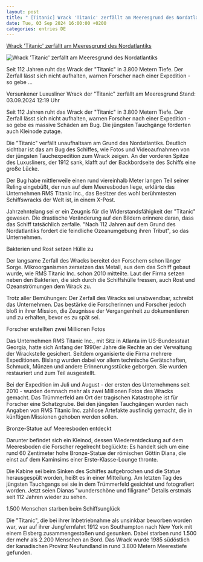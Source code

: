 ```yaml
---
layout: post
title: " [Titanic] Wrack 'Titanic' zerfällt am Meeresgrund des Nordatlantiks"
date: Tue, 03 Sep 2024 16:00:00 +0200
categories: entries DE
---
```

[Wrack 'Titanic' zerfällt am Meeresgrund des Nordatlantiks](https://www.tagesschau.de/wissen/forschung/titanic-meeresgrund-verfall-100.html)

![Wrack 'Titanic' zerfällt am Meeresgrund des Nordatlantiks](https://images.tagesschau.de/image/85c8b21a-a590-459b-b6e0-4db9ce4b8a8a/AAABkbegHCk/AAABkZLhkrw/16x9-1280/titanic-170.jpg)

Seit 112 Jahren ruht das Wrack der "Titanic" in 3.800 Metern Tiefe. Der Zerfall lässt sich nicht aufhalten, warnen Forscher nach einer Expedition - so gebe ...

Versunkener Luxusliner Wrack der "Titanic" zerfällt am Meeresgrund Stand: 03.09.2024 12:19 Uhr

Seit 112 Jahren ruht das Wrack der "Titanic" in 3.800 Metern Tiefe. Der Zerfall lässt sich nicht aufhalten, warnen Forscher nach einer Expedition - so gebe es massive Schäden am Bug. Die jüngsten Tauchgänge förderten auch Kleinode zutage.

Die "Titanic" verfällt unaufhaltsam am Grund des Nordatlantiks. Deutlich sichtbar ist das am Bug des Schiffes, wie Fotos und Videoaufnahmen von der jüngsten Tauchexpedition zum Wrack zeigen. An der vorderen Spitze des Luxusliners, der 1912 sank, klafft auf der Backbordseite des Schiffs eine große Lücke.

Der Bug habe mittlerweile einen rund viereinhalb Meter langen Teil seiner Reling eingebüßt, der nun auf dem Meeresboden liege, erklärte das Unternehmen RMS Titanic Inc., das Besitzer des wohl berühmtesten Schiffswracks der Welt ist, in einem X-Post.

Jahrzehntelang sei er ein Zeugnis für die Widerstandsfähigkeit der "Titanic" gewesen. Die drastische Veränderung auf den Bildern erinnere daran, dass das Schiff tatsächlich zerfalle. "Nach 112 Jahren auf dem Grund des Nordatlantiks fordert die feindliche Ozeanumgebung ihren Tribut", so das Unternehmen.

Bakterien und Rost setzen Hülle zu

Der langsame Zerfall des Wracks bereitet den Forschern schon länger Sorge. Mikroorganismen zersetzen das Metall, aus dem das Schiff gebaut wurde, wie RMS Titanic Inc. schon 2010 mitteilte. Laut der Firma setzen neben den Bakterien, die sich durch die Schiffshülle fressen, auch Rost und Ozeanströmungen dem Wrack zu.

Trotz aller Bemühungen: Der Zerfall des Wracks sei unabwendbar, schreibt das Unternehmen. Das bestärke die Forscherinnen und Forscher jedoch bloß in ihrer Mission, die Zeugnisse der Vergangenheit zu dokumentieren und zu erhalten, bevor es zu spät sei.

Forscher erstellten zwei Millionen Fotos

Das Unternehmen RMS Titanic Inc., mit Sitz in Atlanta im US-Bundesstaat Georgia, hatte sich Anfang der 1990er Jahre die Rechte an der Verwaltung der Wrackstelle gesichert. Seitdem organisierte die Firma mehrere Expeditionen. Bislang wurden dabei vor allem technische Gerätschaften, Schmuck, Münzen und andere Erinnerungsstücke geborgen. Sie wurden restauriert und zum Teil ausgestellt.

Bei der Expedition im Juli und August - der ersten des Unternehmens seit 2010 - wurden demnach mehr als zwei Millionen Fotos des Wracks gemacht. Das Trümmerfeld am Ort der tragischen Katastrophe ist für Forscher eine Schatzgrube. Bei den jüngsten Tauchgängen wurden nach Angaben von RMS Titanic Inc. zahllose Artefakte ausfindig gemacht, die in künftigen Missionen gehoben werden sollen.

Bronze-Statue auf Meeresboden entdeckt

Darunter befindet sich ein Kleinod, dessen Wiederentdeckung auf dem Meeresboden die Forscher regelrecht beglückte: Es handelt sich um eine rund 60 Zentimeter hohe Bronze-Statue der römischen Göttin Diana, die einst auf dem Kaminsims einer Erste-Klasse-Lounge thronte.

Die Kabine sei beim Sinken des Schiffes aufgebrochen und die Statue herausgespült worden, heißt es in einer Mitteilung. Am letzten Tag des jüngsten Tauchgangs sei sie in dem Trümmerfeld gesichtet und fotografiert worden. Jetzt seien Dianas "wunderschöne und filigrane" Details erstmals seit 112 Jahren wieder zu sehen.

1.500 Menschen starben beim Schiffsunglück

Die "Titanic", die bei ihrer Inbetriebnahme als unsinkbar beworben worden war, war auf ihrer Jungfernfahrt 1912 von Southampton nach New York mit einem Eisberg zusammengestoßen und gesunken. Dabei starben rund 1.500 der mehr als 2.200 Menschen an Bord. Das Wrack wurde 1985 südöstlich der kanadischen Provinz Neufundland in rund 3.800 Metern Meerestiefe gefunden.

